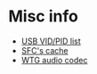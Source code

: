 # Misc info

- [USB VID/PID list](usb-ids.md)
- [SFC's cache](sfc-cache.md)
- [WTG audio codec](wtg/index.md)
